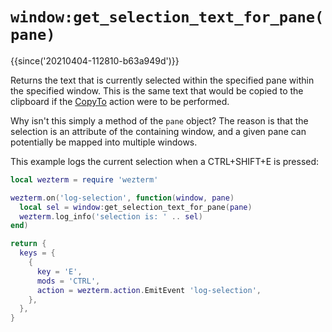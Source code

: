 # `window:get_selection_text_for_pane(pane)`

{{since('20210404-112810-b63a949d')}}

Returns the text that is currently selected within the specified pane within
the specified window.  This is the same text that would be copied to the
clipboard if the [CopyTo](../keyassignment/CopyTo.md) action were to be
performed.

Why isn't this simply a method of the `pane` object?  The reason is that the
selection is an attribute of the containing window, and a given pane can
potentially be mapped into multiple windows.

This example logs the current selection when a CTRL+SHIFT+E is pressed:

```lua
local wezterm = require 'wezterm'

wezterm.on('log-selection', function(window, pane)
  local sel = window:get_selection_text_for_pane(pane)
  wezterm.log_info('selection is: ' .. sel)
end)

return {
  keys = {
    {
      key = 'E',
      mods = 'CTRL',
      action = wezterm.action.EmitEvent 'log-selection',
    },
  },
}
```
